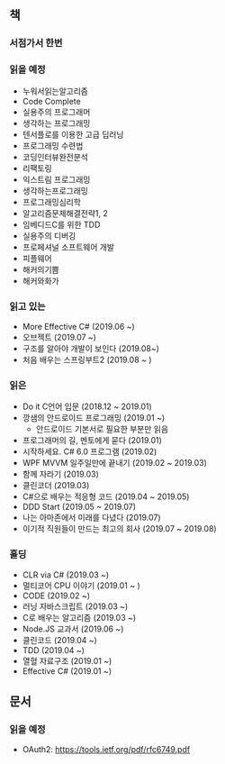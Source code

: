 ## 책
### 서점가서 한번

### 읽을 예정
- 누워서읽는알고리즘
- Code Complete
- 실용주의 프로그래머
- 생각하는 프로그래밍
- 텐서플로를 이용한 고급 딥러닝
- 프로그래밍 수련법
- 코딩인터뷰완전분석
- 리팩토링
- 익스트림 프로그래밍
- 생각하는프로그래밍
- 프로그래밍심리학
- 알고리즘문제해결전략1, 2
- 임베디드C를 위한 TDD
- 실용주의 디버깅
- 프로페셔널 소프트웨어 개발
- 피플웨어
- 해커의기쁨
- 해커와화가

### 읽고 있는
- More Effective C# (2019.06 ~)
- 오브젝트 (2019.07 ~)
- 구조를 알아야 개발이 보인다 (2019.08~)
- 처음 배우는 스프링부트2 (2019.08 ~ )

### 읽은
- Do it C언어 입문 (2018.12 ~ 2019.01)
- 깡샘의 안드로이드 프로그래밍 (2019.01 ~)
   - 안드로이드 기본서로 필요한 부분만 읽음
- 프로그래머의 길, 멘토에게 묻다 (2019.01)
- 시작하세요. C#  6.0 프로그램 (2019.02)
- WPF MVVM 일주일만에 끝내기 (2019.02 ~ 2019.03)
- 함께 자라기 (2019.03)
- 클린코더 (2019.03)
- C#으로 배우는 적응형 코드 (2019.04 ~ 2019.05)
- DDD Start (2019.05 ~ 2019.07)
- 나는 아마존에서 미래를 다녔다 (2019.07)
- 이기적 직원들이 만드는 최고의 회사 (2019.07 ~ 2019.08)

### 홀딩
- CLR via C# (2019.03 ~)
- 멀티코어 CPU 이야기 (2019.01 ~ )
- CODE (2019.02 ~)
- 러닝 자바스크립트 (2019.03 ~)
- C로 배우는 알고리즘 (2019.03 ~)
- Node.JS 교과서 (2019.06 ~)
- 클린코드 (2019.04 ~)
- TDD (2019.04 ~)
- 열혈 자료구조 (2019.01 ~)
- Effective C# (2019.01 ~)

## 문서
### 읽을 예정
- OAuth2: https://tools.ietf.org/pdf/rfc6749.pdf 